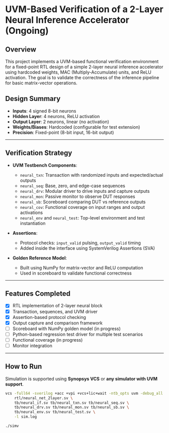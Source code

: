 # UVM-Based Verification of a 2-Layer Neural Inference Accelerator (Ongoing)

##  Overview

This project implements a UVM-based functional verification environment for a fixed-point RTL design of a simple 2-layer neural inference accelerator using hardcoded weights, MAC (Multiply-Accumulate) units, and ReLU activation. The goal is to validate the correctness of the inference pipeline for basic matrix-vector operations.

## Design Summary

- **Inputs**: 4 signed 8-bit neurons
- **Hidden Layer**: 4 neurons, ReLU activation
- **Output Layer**: 2 neurons, linear (no activation)
- **Weights/Biases**: Hardcoded (configurable for test extension)
- **Precision**: Fixed-point (8-bit input, 16-bit output)

---

##  Verification Strategy

- **UVM Testbench Components**:
  - `neural_txn`: Transaction with randomized inputs and expected/actual outputs
  - `neural_seq`: Base, zero, and edge-case sequences
  - `neural_drv`: Modular driver to drive inputs and capture outputs
  - `neural_mon`: Passive monitor to observe DUT responses
  - `neural_sb`: Scoreboard comparing DUT vs reference outputs
  - `neural_cov`: Functional coverage on input ranges and output activations
  - `neural_env` and `neural_test`: Top-level environment and test instantiation

- **Assertions**:
  - Protocol checks: `input_valid` pulsing, `output_valid` timing
  - Added inside the interface using SystemVerilog Assertions (SVA)

- **Golden Reference Model**:
  - Built using NumPy for matrix-vector and ReLU computation
  - Used in scoreboard to validate functional correctness

---

## Features Completed

- [x] RTL implementation of 2-layer neural block
- [x] Transaction, sequences, and UVM driver
- [x] Assertion-based protocol checking
- [x] Output capture and comparison framework
- [ ] Scoreboard with NumPy golden model (in progress)
- [ ] Python-based regression test driver for multiple test scenarios
- [ ] Functional coverage (in progress)
- [ ] Monitor integration

---

## How to Run

Simulation is supported using **Synopsys VCS** or **any simulator with UVM support**.

```bash
vcs -full64 -sverilog +acc +vpi +vcs+lic+wait -ntb_opts uvm -debug_all \
    rtl/neural_net_2layer.sv \
    tb/neural_if.sv tb/neural_txn.sv tb/neural_seq.sv \
    tb/neural_drv.sv tb/neural_mon.sv tb/neural_sb.sv \
    tb/neural_env.sv tb/neural_test.sv \
    -l sim.log

./simv
